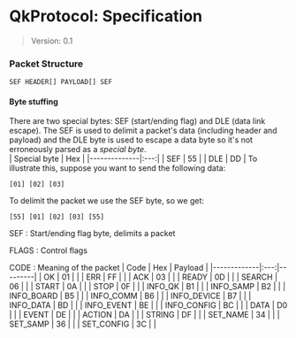 
QkProtocol: Specification
====

> Version: 0.1



### Packet Structure

```
SEF HEADER[] PAYLOAD[] SEF
```

#### Byte stuffing
There are two special bytes: SEF (start/ending flag) and DLE (data link escape). The SEF is used to delimit a packet's data (including header and payload) and the DLE byte is used to escape a data byte so it's not erroneously parsed as a *special byte*.  
| Special byte | Hex |
|--------------|:---:|
| SEF          |  55 |
| DLE          |  DD |
To illustrate this, suppose you want to send the following data:

```
[01] [02] [03]
```
To delimit the packet we use the SEF byte, so we get:
```
[55] [01] [02] [03] [55]
```

SEF
: Start/ending flag byte, delimits a packet

FLAGS
: Control flags

CODE
 : Meaning of the packet
| Code        | Hex | Payload |
|-------------|:---:|---------|
| OK          |  01 |         |
| ERR         |  FF |         |
| ACK         |  03 |         |
| READY       |  0D |         |
| SEARCH      |  06 |         |
| START       |  0A |         |
| STOP        |  0F |         |
| INFO_QK     |  B1 |         |
| INFO_SAMP   |  B2 |         |
| INFO_BOARD  |  B5 |         |
| INFO_COMM   |  B6 |         |
| INFO_DEVICE |  B7 |         |
| INFO_DATA   |  BD |         |
| INFO_EVENT  |  BE |         |
| INFO_CONFIG |  BC |         |
| DATA        |  D0 |         |
| EVENT       |  DE |         |
| ACTION      |  DA |         |
| STRING      |  DF |         |
| SET_NAME    |  34 |         |
| SET_SAMP    |  36 |         |
| SET_CONFIG  |  3C |         |
